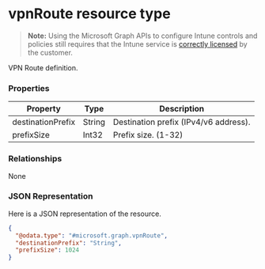 ﻿# vpnRoute resource type> **Note:** Using the Microsoft Graph APIs to configure Intune controls and policies still requires that the Intune service is [correctly licensed](https://www.microsoft.com/en-us/cloud-platform/microsoft-intune-pricing) by the customer.

VPN Route definition.
### Properties
|Property|Type|Description|
|---|---|---|
|destinationPrefix|String|Destination prefix (IPv4/v6 address).|
|prefixSize|Int32|Prefix size. (1-32)|

### Relationships
None
### JSON Representation
Here is a JSON representation of the resource.
<!-- {
  "blockType": "resource",
  "keyProperty": "id",
  "@odata.type": "microsoft.graph.vpnRoute"
}
-->
```json
{
  "@odata.type": "#microsoft.graph.vpnRoute",
  "destinationPrefix": "String",
  "prefixSize": 1024
}
```




